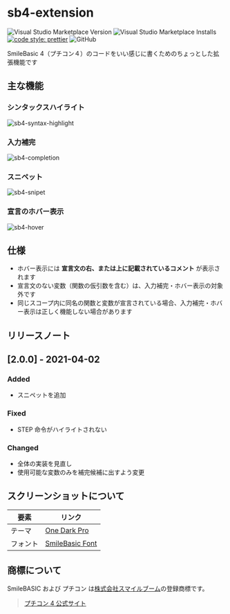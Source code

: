 # sb4-extension

![Visual Studio Marketplace Version](https://img.shields.io/visual-studio-marketplace/v/arrow2nd.sb4-extension)
![Visual Studio Marketplace Installs](https://img.shields.io/visual-studio-marketplace/i/arrow2nd.sb4-extension)
[![code style: prettier](https://img.shields.io/badge/code_style-prettier-ff69b4.svg?style=flat)](https://github.com/prettier/prettier)
![GitHub](https://img.shields.io/github/license/arrow2nd/sb4-extension)

SmileBasic 4（プチコン４）のコードをいい感じに書くためのちょっとした拡張機能です

## 主な機能

### シンタックスハイライト

![sb4-syntax-highlight](https://user-images.githubusercontent.com/44780846/113377004-11f82600-93ae-11eb-8738-05890273115d.png)

### 入力補完

![sb4-completion](https://user-images.githubusercontent.com/44780846/113377006-1290bc80-93ae-11eb-8668-ed15509c372e.gif)

### スニペット

![sb4-snipet](https://user-images.githubusercontent.com/44780846/113377009-13295300-93ae-11eb-9c0d-1c9585dcf8bb.gif)

### 宣言のホバー表示

![sb4-hover](https://user-images.githubusercontent.com/44780846/113377007-13295300-93ae-11eb-87be-a39ba0406488.gif)

## 仕様

- ホバー表示には **宣言文の右、または上に記載されているコメント** が表示されます
- 宣言文のない変数（関数の仮引数を含む）は、入力補完・ホバー表示の対象外です
- 同じスコープ内に同名の関数と変数が宣言されている場合、入力補完・ホバー表示は正しく機能しない場合があります

## リリースノート

## [2.0.0] - 2021-04-02

### Added

- スニペットを追加

### Fixed

- STEP 命令がハイライトされない

### Changed

- 全体の実装を見直し
- 使用可能な変数のみを補完候補に出すよう変更

## スクリーンショットについて

| 要素     | リンク                                                                                          |
| -------- | ----------------------------------------------------------------------------------------------- |
| テーマ   | [One Dark Pro](https://marketplace.visualstudio.com/items?itemName=zhuangtongfa.Material-theme) |
| フォント | [SmileBasic Font](http://smilebasic.com/supplements/)                                           |

## 商標について

SmileBASIC および プチコン は[株式会社スマイルブーム](https://smileboom.com/)の登録商標です。

> [プチコン 4 公式サイト](https://www.petc4.smilebasic.com/)
